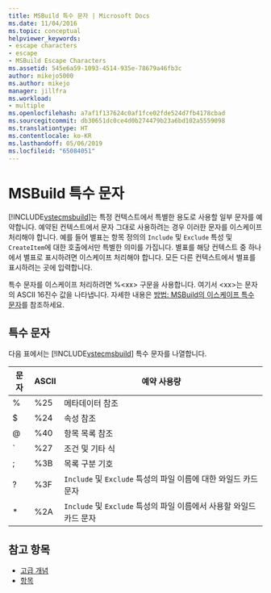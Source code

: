 ```yaml
---
title: MSBuild 특수 문자 | Microsoft Docs
ms.date: 11/04/2016
ms.topic: conceptual
helpviewer_keywords:
- escape characters
- escape
- MSBuild Escape Characters
ms.assetid: 545e6a59-1093-4514-935e-78679a46fb3c
author: mikejo5000
ms.author: mikejo
manager: jillfra
ms.workload:
- multiple
ms.openlocfilehash: a7af1f137624c0af1fce02fde524d7fb4178cbad
ms.sourcegitcommit: db30651dc0ce4d0b274479b23a6bd102a5559098
ms.translationtype: HT
ms.contentlocale: ko-KR
ms.lasthandoff: 05/06/2019
ms.locfileid: "65084051"
---
```

# <a name="msbuild-special-characters"></a>MSBuild 특수 문자
[!INCLUDE[vstecmsbuild](../extensibility/internals/includes/vstecmsbuild_md.md)]는 특정 컨텍스트에서 특별한 용도로 사용할 일부 문자를 예약합니다. 예약된 컨텍스트에서 문자 그대로 사용하려는 경우 이러한 문자를 이스케이프 처리해야 합니다. 예를 들어 별표는 항목 정의의 `Include` 및 `Exclude` 특성 및 `CreateItem`에 대한 호출에서만 특별한 의미를 가집니다. 별표를 해당 컨텍스트 중 하나에서 별표로 표시하려면 이스케이프 처리해야 합니다. 모든 다른 컨텍스트에서 별표를 표시하려는 곳에 입력합니다.

 특수 문자를 이스케이프 처리하려면 %\<xx> 구문을 사용합니다. 여기서 \<xx>는 문자의 ASCII 16진수 값을 나타냅니다. 자세한 내용은 [방법: MSBuild의 이스케이프 특수 문자](../msbuild/how-to-escape-special-characters-in-msbuild.md)를 참조하세요.

## <a name="special-characters"></a>특수 문자
 다음 표에서는 [!INCLUDE[vstecmsbuild](../extensibility/internals/includes/vstecmsbuild_md.md)] 특수 문자를 나열합니다.

|**문자**|**ASCII**|**예약 사용량**|
|-------------------|---------------|------------------------|
|%|%25|메타데이터 참조|
|$|%24|속성 참조|
|@|%40|항목 목록 참조|
|&#96;|%27|조건 및 기타 식|
|;|%3B|목록 구분 기호|
|?|%3F|`Include` 및 `Exclude` 특성의 파일 이름에 대한 와일드 카드 문자|
|*|%2A|`Include` 및 `Exclude` 특성의 파일 이름에서 사용할 와일드 카드 문자|

## <a name="see-also"></a>참고 항목
- [고급 개념](../msbuild/msbuild-advanced-concepts.md)
- [항목](../msbuild/msbuild-items.md)